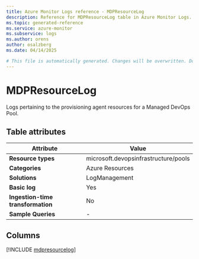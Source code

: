 ```yaml
---
title: Azure Monitor Logs reference - MDPResourceLog
description: Reference for MDPResourceLog table in Azure Monitor Logs.
ms.topic: generated-reference
ms.service: azure-monitor
ms.subservice: logs
ms.author: orens
author: osalzberg
ms.date: 04/14/2025

# This file is automatically generated. Changes will be overwritten. Do not change this file directly.
---
```


# MDPResourceLog

Logs pertaining to the provisioning agent resources for a Managed DevOps Pool.


## Table attributes

|Attribute|Value|
|---|---|
|**Resource types**|microsoft.devopsinfrastructure/pools|
|**Categories**|Azure Resources|
|**Solutions**| LogManagement|
|**Basic log**|Yes|
|**Ingestion-time transformation**|No|
|**Sample Queries**|-|



## Columns
  
[!INCLUDE [mdpresourcelog](~/reusable-content/ce-skilling/azure/includes/azure-monitor/reference/tables/mdpresourcelog-include.md)]
